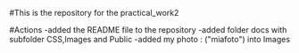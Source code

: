 #This is the repository for the practical_work2



#Actions
-added the README file to the repository
-added folder docs with subfolder CSS,Images and Public
-added my photo : ("miafoto") into Images